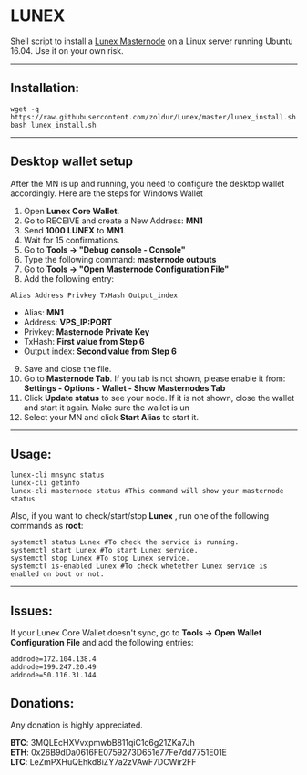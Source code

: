 # LUNEX
Shell script to install a [Lunex Masternode](https://www.lunexcrypto.com/) on a Linux server running Ubuntu 16.04. Use it on your own risk.

***
## Installation:
```
wget -q https://raw.githubusercontent.com/zoldur/Lunex/master/lunex_install.sh
bash lunex_install.sh
```
***

## Desktop wallet setup

After the MN is up and running, you need to configure the desktop wallet accordingly. Here are the steps for Windows Wallet
1. Open **Lunex Core Wallet**.
2. Go to RECEIVE and create a New Address: **MN1**
3. Send **1000** **LUNEX** to **MN1**.
4. Wait for 15 confirmations.
5. Go to **Tools -> "Debug console - Console"**
6. Type the following command: **masternode outputs**
7. Go to  **Tools -> "Open Masternode Configuration File"**
8. Add the following entry:
```
Alias Address Privkey TxHash Output_index
```
* Alias: **MN1**
* Address: **VPS_IP:PORT**
* Privkey: **Masternode Private Key**
* TxHash: **First value from Step 6**
* Output index:  **Second value from Step 6**
9. Save and close the file.
10. Go to **Masternode Tab**. If you tab is not shown, please enable it from: **Settings - Options - Wallet - Show Masternodes Tab**
11. Click **Update status** to see your node. If it is not shown, close the wallet and start it again. Make sure the wallet is un
12. Select your MN and click **Start Alias** to start it.
***

## Usage:
```
lunex-cli mnsync status
lunex-cli getinfo
lunex-cli masternode status #This command will show your masternode status
```

Also, if you want to check/start/stop **Lunex** , run one of the following commands as **root**:

```
systemctl status Lunex #To check the service is running.
systemctl start Lunex #To start Lunex service.
systemctl stop Lunex #To stop Lunex service.
systemctl is-enabled Lunex #To check whetether Lunex service is enabled on boot or not.
```
***

## Issues:
If your Lunex Core Wallet doesn't sync, go to **Tools -> Open Wallet Configuration File** and add the following entries:
```
addnode=172.104.138.4
addnode=199.247.20.49
addnode=50.116.31.144
```

## Donations:  

Any donation is highly appreciated.  

**BTC**: 3MQLEcHXVvxpmwbB811qiC1c6g21ZKa7Jh  
**ETH**: 0x26B9dDa0616FE0759273D651e77Fe7dd7751E01E  
**LTC**: LeZmPXHuQEhkd8iZY7a2zVAwF7DCWir2FF

